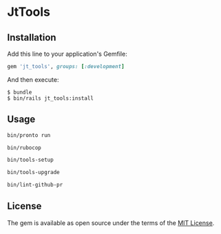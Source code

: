 # JtTools

## Installation

Add this line to your application's Gemfile:

```ruby
gem 'jt_tools', groups: [:development]
```

And then execute:

    $ bundle
    $ bin/rails jt_tools:install

## Usage

```bash
bin/pronto run
```

```bash
bin/rubocop
```

```bash
bin/tools-setup
```

```bash
bin/tools-upgrade
```

```bash
bin/lint-github-pr
```

## License

The gem is available as open source under the terms of the [MIT License](https://opensource.org/licenses/MIT).
